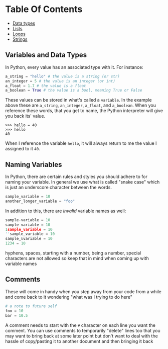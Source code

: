 # Table Of Contents
- [Data types](/DataTypes.md)
- [Lists](/Lists.md)
- [Loops](/Loops.md)
- [Strings](/Strings.md)

## Variables and Data Types
In Python, every value has an associated type with it. For instance:

```python
a_string = "hello" # the value is a string (or str)
an_integer = 5 # the value is an integer (or int)
a_float = 1.7 # the value is a float
a_boolean = True # the value is a bool, meaning True or False
```

These values can be stored in what's called a `variable`. In the example above these are `a_string`, `an_integer`, `a_float`, and `a_boolean`. When you reference these words, that you get to name, the Python interpreter will give you back its' value.

```shell
>>> hello = 40
>>> hello
40
```

When I reference the variable `hello`, it will always return to me the value I assigned to it `40`.

## Naming Variables
In Python, there are certain rules and styles you should adhere to for naming your variable. In general we use what is called "snake case" which is just an underscore character between the words.

```python
sample_variable = 10
another_longer_variable = "foo"
```

In addition to this, there are *invalid* variable names as well: 

```python
sample-variable = 10
sample variable = 10
1sample_variable = 10
''sample_variable = 10 
sample_&variable = 10
1234 = 10
```

hyphens, spaces, starting with a number, being a number, special characters are not allowed so keep that in mind when coming up with variable names

## Comments
These will come in handy when you step away from your code from a while and come back to it wondering "what was I trying to do here"

```python
# a note to future self
foo = 10
bar = 10.5
```

A comment needs to start with the `#` character on each line you want the comment. You can use comments to temporarily "delete" lines too that you may want to bring back at some later point but don't want to deal with the hassle of copy/pasting it to another document and then bringing it back
